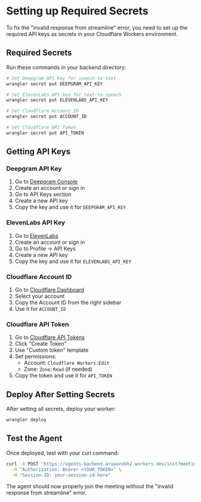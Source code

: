 # Setting up Required Secrets

To fix the "invalid response from streamline" error, you need to set up the required API keys as secrets in your Cloudflare Workers environment.

## Required Secrets

Run these commands in your backend directory:

```bash
# Set Deepgram API key for speech-to-text
wrangler secret put DEEPGRAM_API_KEY

# Set ElevenLabs API key for text-to-speech  
wrangler secret put ELEVENLABS_API_KEY

# Set Cloudflare Account ID
wrangler secret put ACCOUNT_ID

# Set Cloudflare API Token
wrangler secret put API_TOKEN
```

## Getting API Keys

### Deepgram API Key
1. Go to [Deepgram Console](https://console.deepgram.com/)
2. Create an account or sign in
3. Go to API Keys section
4. Create a new API key
5. Copy the key and use it for `DEEPGRAM_API_KEY`

### ElevenLabs API Key
1. Go to [ElevenLabs](https://elevenlabs.io/)
2. Create an account or sign in
3. Go to Profile → API Keys
4. Create a new API key
5. Copy the key and use it for `ELEVENLABS_API_KEY`

### Cloudflare Account ID
1. Go to [Cloudflare Dashboard](https://dash.cloudflare.com/)
2. Select your account
3. Copy the Account ID from the right sidebar
4. Use it for `ACCOUNT_ID`

### Cloudflare API Token
1. Go to [Cloudflare API Tokens](https://dash.cloudflare.com/profile/api-tokens)
2. Click "Create Token"
3. Use "Custom token" template
4. Set permissions:
   - Account: `Cloudflare Workers:Edit`
   - Zone: `Zone:Read` (if needed)
5. Copy the token and use it for `API_TOKEN`

## Deploy After Setting Secrets

After setting all secrets, deploy your worker:

```bash
wrangler deploy
```

## Test the Agent

Once deployed, test with your curl command:

```bash
curl -X POST 'https://agents-backend.aruparekh2.workers.dev/init?meetingId=bbbfcff0-14cf-4bec-9e37-a35d89fecf7e' \
  -H "Authorization: Bearer <YOUR_TOKEN>" \
  -H "Session-ID: your-session-id-here"
```

The agent should now properly join the meeting without the "invalid response from streamline" error.
